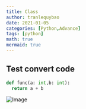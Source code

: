 ```yaml
---
title: Class
author: tranlequybao
date: 2021-01-05
categories: [Python,Advance]
tags: [python]
math: true
mermaid: true
---
```


## Test convert code

```python
def func(a: int,b: int):
  return a + b
```

![Image](https://drive.google.com/uc?export=view&id=1-S13qcZB2gOrOk9lOYm0fQ33qem0owKd)
